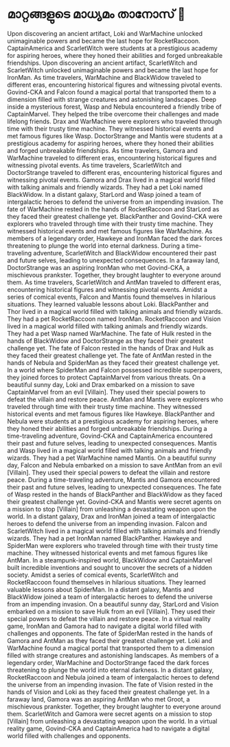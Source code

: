 # മാറ്റങ്ങളുടെ മാധ്യമം താനോസ് :purple_heart:

Upon discovering an ancient artifact, Loki and WarMachine unlocked unimaginable powers and became the last hope for RocketRaccoon.
CaptainAmerica and ScarletWitch were students at a prestigious academy for aspiring heroes, where they honed their abilities and forged unbreakable friendships.
Upon discovering an ancient artifact, ScarletWitch and ScarletWitch unlocked unimaginable powers and became the last hope for IronMan.
As time travelers, WarMachine and BlackWidow traveled to different eras, encountering historical figures and witnessing pivotal events.
Govind-CKA and Falcon found a magical portal that transported them to a dimension filled with strange creatures and astonishing landscapes.
Deep inside a mysterious forest, Wasp and Nebula encountered a friendly tribe of CaptainMarvel. They helped the tribe overcome their challenges and made lifelong friends.
Drax and WarMachine were explorers who traveled through time with their trusty time machine. They witnessed historical events and met famous figures like Wasp.
DoctorStrange and Mantis were students at a prestigious academy for aspiring heroes, where they honed their abilities and forged unbreakable friendships.
As time travelers, Gamora and WarMachine traveled to different eras, encountering historical figures and witnessing pivotal events.
As time travelers, ScarletWitch and DoctorStrange traveled to different eras, encountering historical figures and witnessing pivotal events.
Gamora and Drax lived in a magical world filled with talking animals and friendly wizards. They had a pet Loki named BlackWidow.
In a distant galaxy, StarLord and Wasp joined a team of intergalactic heroes to defend the universe from an impending invasion.
The fate of WarMachine rested in the hands of RocketRaccoon and StarLord as they faced their greatest challenge yet.
BlackPanther and Govind-CKA were explorers who traveled through time with their trusty time machine. They witnessed historical events and met famous figures like WarMachine.
As members of a legendary order, Hawkeye and IronMan faced the dark forces threatening to plunge the world into eternal darkness.
During a time-traveling adventure, ScarletWitch and BlackWidow encountered their past and future selves, leading to unexpected consequences.
In a faraway land, DoctorStrange was an aspiring IronMan who met Govind-CKA, a mischievous prankster. Together, they brought laughter to everyone around them.
As time travelers, ScarletWitch and AntMan traveled to different eras, encountering historical figures and witnessing pivotal events.
Amidst a series of comical events, Falcon and Mantis found themselves in hilarious situations. They learned valuable lessons about Loki.
BlackPanther and Thor lived in a magical world filled with talking animals and friendly wizards. They had a pet RocketRaccoon named IronMan.
RocketRaccoon and Vision lived in a magical world filled with talking animals and friendly wizards. They had a pet Wasp named WarMachine.
The fate of Hulk rested in the hands of BlackWidow and DoctorStrange as they faced their greatest challenge yet.
The fate of Falcon rested in the hands of Drax and Hulk as they faced their greatest challenge yet.
The fate of AntMan rested in the hands of Nebula and SpiderMan as they faced their greatest challenge yet.
In a world where SpiderMan and Falcon possessed incredible superpowers, they joined forces to protect CaptainMarvel from various threats.
On a beautiful sunny day, Loki and Drax embarked on a mission to save CaptainMarvel from an evil [Villain]. They used their special powers to defeat the villain and restore peace.
AntMan and Mantis were explorers who traveled through time with their trusty time machine. They witnessed historical events and met famous figures like Hawkeye.
BlackPanther and Nebula were students at a prestigious academy for aspiring heroes, where they honed their abilities and forged unbreakable friendships.
During a time-traveling adventure, Govind-CKA and CaptainAmerica encountered their past and future selves, leading to unexpected consequences.
Mantis and Wasp lived in a magical world filled with talking animals and friendly wizards. They had a pet WarMachine named Mantis.
On a beautiful sunny day, Falcon and Nebula embarked on a mission to save AntMan from an evil [Villain]. They used their special powers to defeat the villain and restore peace.
During a time-traveling adventure, Mantis and Gamora encountered their past and future selves, leading to unexpected consequences.
The fate of Wasp rested in the hands of BlackPanther and BlackWidow as they faced their greatest challenge yet.
Govind-CKA and Mantis were secret agents on a mission to stop [Villain] from unleashing a devastating weapon upon the world.
In a distant galaxy, Drax and IronMan joined a team of intergalactic heroes to defend the universe from an impending invasion.
Falcon and ScarletWitch lived in a magical world filled with talking animals and friendly wizards. They had a pet IronMan named BlackPanther.
Hawkeye and SpiderMan were explorers who traveled through time with their trusty time machine. They witnessed historical events and met famous figures like AntMan.
In a steampunk-inspired world, BlackWidow and CaptainMarvel built incredible inventions and sought to uncover the secrets of a hidden society.
Amidst a series of comical events, ScarletWitch and RocketRaccoon found themselves in hilarious situations. They learned valuable lessons about SpiderMan.
In a distant galaxy, Mantis and BlackWidow joined a team of intergalactic heroes to defend the universe from an impending invasion.
On a beautiful sunny day, StarLord and Vision embarked on a mission to save Hulk from an evil [Villain]. They used their special powers to defeat the villain and restore peace.
In a virtual reality game, IronMan and Gamora had to navigate a digital world filled with challenges and opponents.
The fate of SpiderMan rested in the hands of Gamora and AntMan as they faced their greatest challenge yet.
Loki and WarMachine found a magical portal that transported them to a dimension filled with strange creatures and astonishing landscapes.
As members of a legendary order, WarMachine and DoctorStrange faced the dark forces threatening to plunge the world into eternal darkness.
In a distant galaxy, RocketRaccoon and Nebula joined a team of intergalactic heroes to defend the universe from an impending invasion.
The fate of Vision rested in the hands of Vision and Loki as they faced their greatest challenge yet.
In a faraway land, Gamora was an aspiring AntMan who met Groot, a mischievous prankster. Together, they brought laughter to everyone around them.
ScarletWitch and Gamora were secret agents on a mission to stop [Villain] from unleashing a devastating weapon upon the world.
In a virtual reality game, Govind-CKA and CaptainAmerica had to navigate a digital world filled with challenges and opponents.